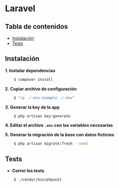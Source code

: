 # Laravel

## Tabla de contenidos

- [Instalación](#instalación)
- [Tests](#tests)

## Instalación

**1. Instalar dependencias**
```sh
    $ composer install
```

**2. Copiar archivo de configuración**
```sh
    $ "cp ./.env.example ./.env"
```

**3. Generar la key de la app**
```sh
    $ php artisan key:generate
```

**4. Editar el archivo ```.env``` con las variables necesarias**

**5. Generar la migración de la base con datos ficticios**
```sh
    $ php artisan migrate:fresh --seed
``` 

## Tests

- **Correr los tests**
```sh
    $ ./vendor/bin/phpunit
```